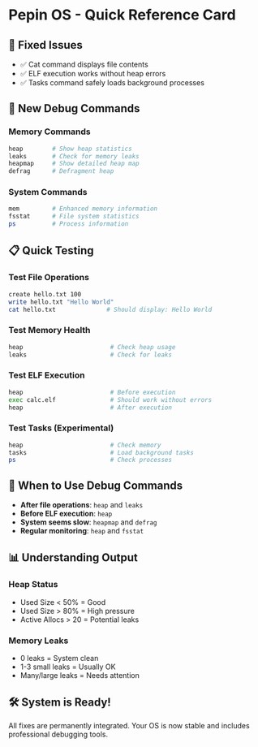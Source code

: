 # Pepin OS - Quick Reference Card

## 🚀 Fixed Issues
- ✅ Cat command displays file contents
- ✅ ELF execution works without heap errors  
- ✅ Tasks command safely loads background processes

## 🔧 New Debug Commands

### Memory Commands
```bash
heap        # Show heap statistics
leaks       # Check for memory leaks
heapmap     # Show detailed heap map
defrag      # Defragment heap
```

### System Commands
```bash
mem         # Enhanced memory information
fsstat      # File system statistics
ps          # Process information
```

## 📋 Quick Testing

### Test File Operations
```bash
create hello.txt 100
write hello.txt "Hello World"
cat hello.txt              # Should display: Hello World
```

### Test Memory Health
```bash
heap                        # Check heap usage
leaks                       # Check for leaks
```

### Test ELF Execution
```bash
heap                        # Before execution
exec calc.elf               # Should work without errors
heap                        # After execution
```

### Test Tasks (Experimental)
```bash
heap                        # Check memory
tasks                       # Load background tasks
ps                          # Check processes
```

## 🎯 When to Use Debug Commands

- **After file operations**: `heap` and `leaks`
- **Before ELF execution**: `heap`
- **System seems slow**: `heapmap` and `defrag`
- **Regular monitoring**: `heap` and `fsstat`

## 📊 Understanding Output

### Heap Status
- Used Size < 50% = Good
- Used Size > 80% = High pressure
- Active Allocs > 20 = Potential leaks

### Memory Leaks
- 0 leaks = System clean
- 1-3 small leaks = Usually OK
- Many/large leaks = Needs attention

## 🛠️ System is Ready!
All fixes are permanently integrated. Your OS is now stable and includes professional debugging tools.